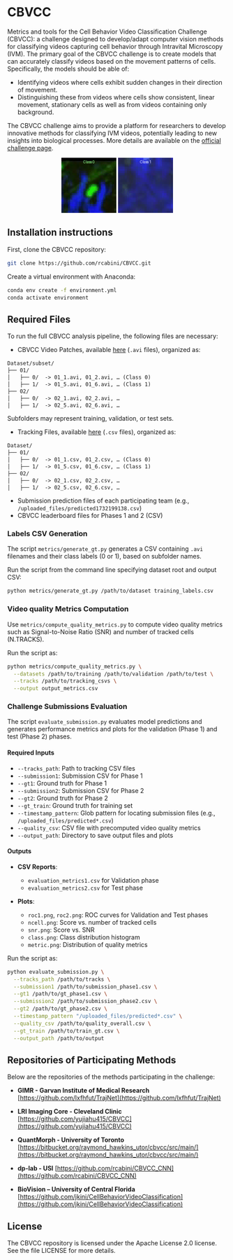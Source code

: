 # CBVCC
Metrics and tools for the Cell Behavior Video Classification Challenge (CBVCC): a challenge designed to develop/adapt computer vision methods for classifying videos capturing cell behavior through Intravital Microscopy (IVM).
The primary goal of the CBVCC challenge is to create models that can accurately classify videos based on the movement patterns of cells. Specifically, the models should be able of:

* Identifying videos where cells exhibit sudden changes in their direction of movement.
* Distinguishing these from videos where cells show consistent, linear movement, stationary cells as well as from videos containing only background.

The CBVCC challenge aims to provide a platform for researchers to develop innovative methods for classifying IVM videos, potentially leading to new insights into biological processes. More details are available on the [official challenge page](https://immunemap.org/index.php/challenges-menu/cbvcc).
<p align="center">
  <img src="gifs/0.gif" alt="Example 1" width="25%" />
  <img src="gifs/1.gif" alt="Example 2" width="25%" />
</p>

## Installation instructions

First, clone the CBVCC repository:
```bash
git clone https://github.com/rcabini/CBVCC.git
```
Create a virtual environment with Anaconda:
```bash
conda env create -f environment.yml
conda activate environment
```

## Required Files
To run the full CBVCC analysis pipeline, the following files are necessary:
* CBVCC Video Patches, available [here](https://immunemap.org/index.php/challenges-menu/cbvcc) (`.avi` files), organized as:
```
Dataset/subset/
├── 01/
│   ├── 0/  -> 01_1.avi, 01_2.avi, … (Class 0)
│   ├── 1/  -> 01_5.avi, 01_6.avi, … (Class 1)
├── 02/
│   ├── 0/  -> 02_1.avi, 02_2.avi, …
│   ├── 1/  -> 02_5.avi, 02_6.avi, …
```
Subfolders may represent training, validation, or test sets.
* Tracking Files, available [here](https://immunemap.org/index.php/challenges-menu/cbvcc) (`.csv` files), organized as:
```
Dataset/
├── 01/
│   ├── 0/  -> 01_1.csv, 01_2.csv, … (Class 0)
│   ├── 1/  -> 01_5.csv, 01_6.csv, … (Class 1)
├── 02/
│   ├── 0/  -> 02_1.csv, 02_2.csv, …
│   ├── 1/  -> 02_5.csv, 02_6.csv, …
```
* Submission prediction files of each participating team (e.g., `/uploaded_files/predicted1732199138.csv`)
* CBVCC leaderboard files for Phases 1 and 2 (CSV)

### Labels CSV Generation
The script `metrics/generate_gt.py` generates a CSV containing `.avi` filenames and their class labels (0 or 1), based on subfolder names.

Run the script from the command line specifying dataset root and output CSV:

```bash
python metrics/generate_gt.py /path/to/dataset training_labels.csv
```
### Video quality Metrics Computation
Use `metrics/compute_quality_metrics.py` to compute video quality metrics such as Signal-to-Noise Ratio (SNR) and number of tracked cells (N.TRACKS).

Run the script as:

```bash
python metrics/compute_quality_metrics.py \
  --datasets /path/to/training /path/to/validation /path/to/test \
  --tracks /path/to/tracking_csvs \
  --output output_metrics.csv
```

### Challenge Submissions Evaluation
The script `evaluate_submission.py` evaluates model predictions and generates performance metrics and plots for the validation (Phase 1) and test (Phase 2) phases.

#### Required Inputs

- `--tracks_path`: Path to tracking CSV files
- `--submission1`: Submission CSV for Phase 1
- `--gt1`: Ground truth for Phase 1
- `--submission2`: Submission CSV for Phase 2
- `--gt2`: Ground truth for Phase 2
- `--gt_train`: Ground truth for training set
- `--timestamp_pattern`: Glob pattern for locating submission files (e.g., `/uploaded_files/predicted*.csv`)
- `--quality_csv`: CSV file with precomputed video quality metrics
- `--output_path`: Directory to save output files and plots

#### Outputs

- **CSV Reports**:
  - `evaluation_metrics1.csv` for Validation phase
  - `evaluation_metrics2.csv` for Test phase

- **Plots**:
  - `roc1.png`, `roc2.png`: ROC curves for Validation and Test phases
  - `ncell.png`: Score vs. number of tracked cells
  - `snr.png`: Score vs. SNR
  - `class.png`: Class distribution histogram
  - `metric.png`: Distribution of quality metrics

Run the script as:
```bash
python evaluate_submission.py \
  --tracks_path /path/to/tracks \
  --submission1 /path/to/submission_phase1.csv \
  --gt1 /path/to/gt_phase1.csv \
  --submission2 /path/to/submission_phase2.csv \
  --gt2 /path/to/gt_phase2.csv \
  --timestamp_pattern "/uploaded_files/predicted*.csv" \
  --quality_csv /path/to/quality_overall.csv \
  --gt_train /path/to/train_gt.csv \
  --output_path /path/to/output
```
## Repositories of Participating Methods

Below are the repositories of the methods participating in the challenge:

- **GIMR - Garvan Institute of Medical Research**
  [https://github.com/lxfhfut/TrajNet](https://github.com/lxfhfut/TrajNet)

- **LRI Imaging Core - Cleveland Clinic**
  [https://github.com/yujiahu415/CBVCC](https://github.com/yujiahu415/CBVCC)

- **QuantMorph - University of Toronto**
  [https://bitbucket.org/raymond_hawkins_utor/cbvcc/src/main/](https://bitbucket.org/raymond_hawkins_utor/cbvcc/src/main/)

- **dp-lab - USI**
  [https://github.com/rcabini/CBVCC_CNN](https://github.com/rcabini/CBVCC_CNN)

- **BioVision – University of Central Florida**
  [https://github.com/jkini/CellBehaviorVideoClassification](https://github.com/jkini/CellBehaviorVideoClassification)

## License
The CBVCC repository is licensed under the Apache License 2.0 license. See the file LICENSE for more details.


